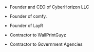 - Founder and CEO of CyberHorizon LLC
- Founder of comfy.
- Founder of LayR

- Contractor to WallPrintGuyz
- Contractor to Government Agencies

<!---
szg1/szg1 is a ✨ special ✨ repository because its `README.md` (this file) appears on your GitHub profile.
You can click the Preview link to take a look at your changes.
--->
